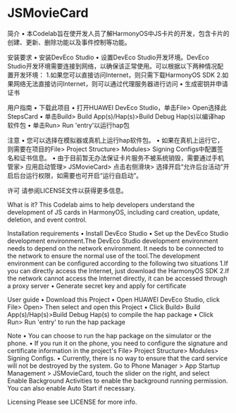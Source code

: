 # JSMovieCard

简介 • 本Codelab旨在使开发人员了解HarmonyOS中JS卡片的开发，包含卡片的创建、更新、删除功能以及事件控制等功能。

安装要求
• 安装DevEco Studio
• 设置DevEco Studio开发环境。DevEco Studio开发环境需要连接到网络，以确保该正常使用。可以根据以下两种情况配置开发环境：
	1.如果您可以直接访问Internet，则只需下载HarmonyOS SDK
	2.如果网络无法直接访问Internet，则可以通过代理服务器进行访问
• 生成密钥并申请证书

用户指南
• 下载此项目
• 打开HUAWEI DevEco Studio，单击File> Open选择此StepsCard
• 单击Build> Build App(s)/Hap(s)>Build Debug Hap(s)以编译hap软件包
• 单击Run> Run 'entry'以运行hap包

注意
• 您可以选择在模拟器或真机上运行hap软件包。
• 如果在真机上运行它，则需要在项目的File> Project Structure> Modules> Signing Configs中配置签名和证书信息。
• 由于目前暂无办法保证卡片服务不被系统销毁，需要通过手机管家> 应用启动管理> JSMovieCard> 点击右侧滑块> 选择开启“允许后台活动”开启后台运行权限，如需要也可开启“运行自启动”。


许可
请参阅LICENSE文件以获得更多信息。

What is it?
This Codelab aims to help developers understand the development of JS cards in HarmonyOS, including card creation, update, deletion, and event control.

Installation requirements
• Install DevEco Studio
• Set up the DevEco Studio development environment.The DevEco Studio development environment needs to depend on the network environment. It needs to be connected to the network to ensure the normal use of the tool.The development environment can be configured according to the following two situations
	1.If you can directly access the Internet, just download the HarmonyOS SDK
	2.If the network cannot access the Internet directly, it can be accessed through a proxy server
• Generate secret key and apply for certificate

User guide
• Download this Project
• Open HUAWEI DevEco Studio, click File> Open> Then select and open this Project
• Click Build> Build App(s)/Hap(s)>Build Debug Hap(s) to compile the hap package
• Click Run> Run 'entry' to run the hap package

Note
• You can choose to run the hap package on the simulator or the phone.
• If you run it on the phone, you need to configure the signature and certificate information in the project's File> Project Structure> Modules> Signing Configs.
• Currently, there is no way to ensure that the card service will not be destroyed by the system. Go to Phone Manager > App Startup Management > JSMovieCard, touch the slider on the right, and select Enable Background Activities to enable the background running permission. You can also enable Auto Start if necessary.

Licensing
Please see LICENSE for more info.
